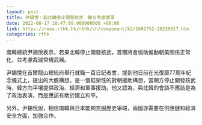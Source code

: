 ```yaml
---
layout: post
title: 尹錫悅：若北韓停止開發核武　韓方考慮裁軍
date: 2022-08-17 10:47:09.000000000 +08:00
link: https://news.rthk.hk/rthk/ch/component/k2/1662752-20220817.htm
categories: rthk
---
```


南韓總統尹錫悅表示，若果北韓停止開發核武，首爾將會協助推動朝美關係正常化，並考慮裁減常規武器。

尹錫悅在首爾龍山總統府舉行就職一百日記者會，提到他日前在光復節77周年紀念儀式上，提出的大膽構想，是一個框架性的對朝援助構想，當朝方停止開發核武時，韓方向平壤提供政治、經濟和軍事援助。他又認為，與北韓的會談不應該是為了政治表演，而是應該有助於建立和平。

另外，尹錫悅說，相信南韓與日本能夠克服歷史爭端，兩國亦需要在供應鏈和經濟安全方面，加強合作。
